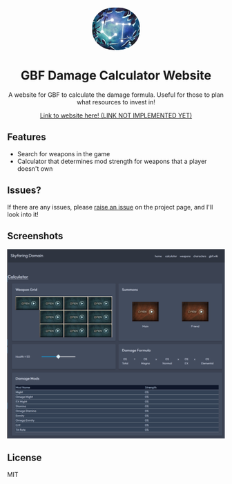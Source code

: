 <p align="center">
    <img alt="banner pic here" src="public/ct_logo.png" width="110" style="border-radius: 45%" />
</p>

<h1 align="center">
  GBF Damage Calculator Website
</h1>
<p align="center">
  A website for GBF to calculate the damage formula. Useful for those to plan what resources to invest in!
</p>
<p align="center">
  <a href="">
    Link to website here! (LINK NOT IMPLEMENTED YET)
  </a>
</p>

## Features
- Search for weapons in the game
- Calculator that determines mod strength for weapons that a player doesn't own

## Issues?
If there are any issues, please [raise an issue](https://github.com/miiwo/granblue_front/issues) on the project page, and I'll look into it!

## Screenshots
![-insert screenshot 1=](public/calculator_full_no_dot.png)

## License
MIT

